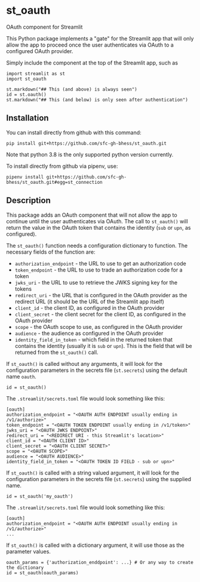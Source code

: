 # st_oauth
OAuth component for Streamlit

This Python package implements a "gate" for the Streamlit app
that will only allow the app to proceed once the user authenticates
via OAuth to a configured OAuth provider.

Simply include the component at the top of the Streamlit app, such as
```
import streamlit as st
import st_oauth

st.markdown("## This (and above) is always seen")
id = st.oauth()
st.markdown("## This (and below) is only seen after authentication")
```

## Installation 

You can install directly from github with this command:
```
pip install git+https://github.com/sfc-gh-bhess/st_oauth.git
```
Note that python 3.8 is the only supported python version currently.

To install directly from github via pipenv, use:
```
pipenv install git+https://github.com/sfc-gh-bhess/st_oauth.git#egg=st_connection
```

## Description

This package adds an OAuth component that will not allow the app to 
continue until the user authenticates via OAuth. The call to `st_oauth()`
will return the value in the OAuth token that contains the identity
(`sub` or `upn`, as configured).

The `st_oauth()` function needs a configuration dictionary to function.
The necessary fields of the function are:
* `authorization_endpoint` - the URL to use to get an authorization code
* `token_endpoint` - the URL to use to trade an authorization code for a token
* `jwks_uri` - the URL to use to retrieve the JWKS signing key for the tokens
* `redirect_uri` - the URL that is configured in the OAuth provider as the redirect URL (it should be the URL of the Streamlit app itself)
* `client_id` - the client ID, as configured in the OAuth provider
* `client_secret` - the client secret for the client ID, as configured in the OAuth provider
* `scope` - the OAuth scope to use, as configured in the OAuth provider
* `audience` - the audience as configured in the OAuth provider
* `identity_field_in_token` - which field in the returned token that contains the identity (usually it is `sub` or `upn`). This is the field that will be returned from the `st_oauth()` call.

If `st_oauth()` is called without any arguments, it will look for the configuration
parameters in the secrets file (`st.secrets`) using the default name `oauth`.
```
id = st_oauth()
```

The `.streamlit/secrets.toml` file would look something like this:
```
[oauth]
authorization_endpoint = "<OAUTH AUTH ENDPOINT usually ending in /v1/authorize>"
token_endpoint = "<OAUTH TOKEN ENDPOINT usually ending in /v1/token>"
jwks_uri = "<OAUTH JWKS ENDPOINT>"
redirect_uri = "<REDIRECT URI - this Streamlit's location>"
client_id = "<OAUTH CLIENT ID>"
client_secret = "<OAUTH CLIENT SECRET>"
scope = "<OAUTH SCOPE>"
audience = "<OAUTH AUDIENCE>"
identity_field_in_token = "<OAUTH TOKEN ID FIELD - sub or upn>"
```

If `st_oauth()` is called with a string valued argument, it will look for the
configuration parameters in the secrets file (`st.secrets`) using the supplied name.
```
id = st_oauth('my_oauth')
```

The `.streamlit/secrets.toml` file would look something like this:
```
[oauth]
authorization_endpoint = "<OAUTH AUTH ENDPOINT usually ending in /v1/authorize>"
...
```

If `st_oauth()` is called with a dictionary argument, it will use those as the
parameter values.
```
oauth_params = {'authorization_enddpoint': ...} # Or any way to create the dictionary
id = st_oauth(oauth_params)
```
